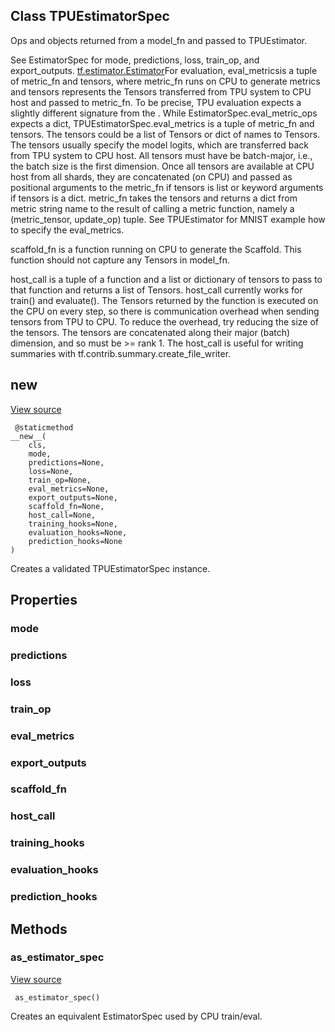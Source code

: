 ## Class TPUEstimatorSpec

Ops and objects returned from a model_fn and passed to TPUEstimator.

See EstimatorSpec for mode, predictions, loss, train_op, and export_outputs.
[tf.estimator.Estimator](https://www.tensorflow.org/api_docs/python/tf/estimator/Estimator)For evaluation, eval_metricsis a tuple of metric_fn and tensors, where metric_fn runs on CPU to generate metrics and tensors represents the Tensors transferred from TPU system to CPU host and passed to metric_fn. To be precise, TPU evaluation expects a slightly different signature from the . While EstimatorSpec.eval_metric_ops expects a dict, TPUEstimatorSpec.eval_metrics is a tuple of metric_fn and tensors. The tensors could be a list of Tensors or dict of names to Tensors. The tensors usually specify the model logits, which are transferred back from TPU system to CPU host. All tensors must have be batch-major, i.e., the batch size is the first dimension. Once all tensors are available at CPU host from all shards, they are concatenated (on CPU) and passed as positional arguments to the metric_fn if tensors is list or keyword arguments if tensors is a dict. metric_fn takes the tensors and returns a dict from metric string name to the result of calling a metric function, namely a (metric_tensor, update_op) tuple. See TPUEstimator for MNIST example how to specify the eval_metrics.


scaffold_fn is a function running on CPU to generate the Scaffold. This function should not capture any Tensors in model_fn.

host_call is a tuple of a function and a list or dictionary of tensors to pass to that function and returns a list of Tensors. host_call currently works for train() and evaluate(). The Tensors returned by the function is executed on the CPU on every step, so there is communication overhead when sending tensors from TPU to CPU. To reduce the overhead, try reducing the size of the tensors. The tensors are concatenated along their major (batch) dimension, and so must be >= rank 1. The host_call is useful for writing summaries with tf.contrib.summary.create_file_writer.
## __new__
[View source](https://github.com/tensorflow/estimator/tree/master/tensorflow_estimator/python/estimator/tpu/tpu_estimator.py)


```
 @staticmethod
__new__(
    cls,
    mode,
    predictions=None,
    loss=None,
    train_op=None,
    eval_metrics=None,
    export_outputs=None,
    scaffold_fn=None,
    host_call=None,
    training_hooks=None,
    evaluation_hooks=None,
    prediction_hooks=None
)
```

Creates a validated TPUEstimatorSpec instance.
## Properties
### mode
### predictions
### loss
### train_op
### eval_metrics
### export_outputs
### scaffold_fn
### host_call
### training_hooks
### evaluation_hooks
### prediction_hooks
## Methods
### as_estimator_spec
[View source](https://github.com/tensorflow/estimator/tree/master/tensorflow_estimator/python/estimator/tpu/tpu_estimator.py)


```
 as_estimator_spec()
```

Creates an equivalent EstimatorSpec used by CPU train/eval.
